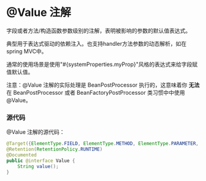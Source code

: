 @Value 注解
===========

字段或者方法/构造函数参数级别的注解，表明被影响的参数的默认值表达式。

典型用于表达式驱动的依赖注入。也支持handler方法参数的动态解析，如在spring MVC中。

通常的使用场景是使用"#{systemProperties.myProp}"风格的表达式来给字段赋值默认值。

注意：@Value 注解的实际处理是 BeanPostProcessor 执行的，这意味着你 **无法** 在 BeanPostProcessor 或者 BeanFactoryPostProcessor 类习惯中中使用 @Value。

### 源代码

@Value 注解的源代码：

```java
@Target({ElementType.FIELD, ElementType.METHOD, ElementType.PARAMETER, ElementType.ANNOTATION_TYPE})
@Retention(RetentionPolicy.RUNTIME)
@Documented
public @interface Value {
	String value();
}
```


